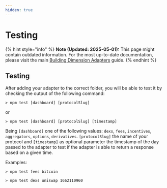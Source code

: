 ```yaml
---
hidden: true
---
```


# Testing

{% hint style="info" %}
**Note (Updated: 2025-05-01):** This page might contain outdated information. For the most up-to-date documentation, please visit the main [Building Dimension Adapters](../how-to-write-dimension-adapter.md) guide.
{% endhint %}

## Testing

After adding your adapter to the correct folder, you will be able to test it by checking the output of the following command:

```
> npm test [dashboard] [protocolSlug]
```

or

```
> npm test [dashboard] [protocolSlug] [timestamp]
```

Being `[dashboard]` one of the following values: `dexs`, `fees`, `incentives`, `aggregators`, `options`, `derivatives`. `[protocolSlug]` the name of your protocol and `[timestamp]` as optional parameter the timestamp of the day passed to the adapter to test if the adapter is able to return a response based on a given time.

Examples:

```
> npm test fees bitcoin
```

```
> npm test dexs uniswap 1662110960
```
